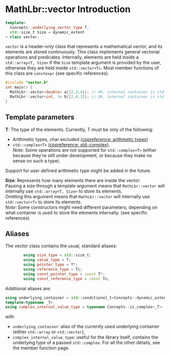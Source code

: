 # MathLbr::vector Introduction
```cpp
template<
  Concepts::underlying_vector_type T, 
  std::size_t Size = dynamic_extent
> class vector;
```
`vector` is a header-only class that represents a mathematical vector, and its elements are stored continuously.
This class implements general vectorial operations and predicates.
Internally, elements are held inside a `std::array<T, Size>` if the `Size` template argument is provided by the user, otherwise they are held inside `std::vector<T>`.
Most member functions of this class are `constexpr` (see specific references).

```cpp
#include "vector.h"
int main() {
  MathLbr::vector<double> a{{2,3,4}}; // OK, internal container is std::vector since no template size was passed
  MathLbr::vector<int, 3> b{{2,4,3}}; // OK, internal container is std::array since a template size was passed
}
```

## Template parameters
**T**: The type of the elements. Currently, T must be only of the following:
  - Arithmetic types, char excluded <a href="https://en.cppreference.com/w/c/language/arithmetic_types">(cppreference: arithmetic types)</a>
  - `std::complex<T>` <a href="https://en.cppreference.com/w/cpp/numeric/complex">(cppreference: std::complex)</a>.</br>
*Note*: Some operations are not supported for `std::complex<T>` (either because they're still under development, or because they make no sense on such a type).

Support for user defined arithmetic type might be added in the future.

**Size**: Represents how many elements there are inside the vector.</br>
Passing a size through a template argument means that `MathLbr::vector` will internally use `std::array<T, Size>` to store its elements.</br>
Omitting this argument means that `MathLbr::vector` will internally use `std::vector<T>` to store its elements.</br>
*Note*: Some constructors might need different parameters, depending on what container is used to store the elements internally. (see specific references)

## Aliases
The vector class contains the usual, standard aliases:
```cpp
		using size_type = std::size_t;
		using value_type = T;
		using pointer_type = T*;
		using reference_type = T&;
		using const_pointer_type = const T*;
		using const_reference_type = const T&;
```
Additional aliases are:
```cpp
using underlying_container = std::conditional_t<Concepts::dynamic_extent_enabled<Size, dynamic_extent>, std::vector<T>, std::array<T, Size>>;
template<typename _T>
using complex_internal_value_type = typename Concepts::is_complex<_T>::value_type;
```
with 
- `underlying_container`: alias of the currently used underlying container (either `std::array` or `std::vector`),
- `complex_internal_value_type`: useful for the library itself, contains the underlying type of a passed `std::complex`.
For all the other details, see the member function page.
